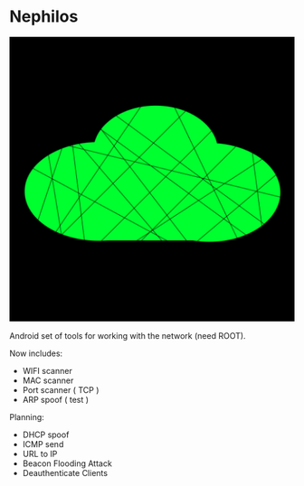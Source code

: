 # Nephilos

![](./app/src/main/ic_launcher-playstore.png "Nephilos")

Android set of tools for working with the network (need ROOT).

Now includes:
- WIFI scanner
- MAC scanner
- Port scanner ( TCP )
- ARP spoof ( test )

Planning:
- DHCP spoof
- ICMP send
- URL to IP
- Beacon Flooding Attack
- Deauthenticate Clients